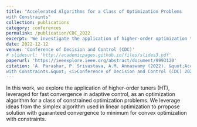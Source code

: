 ```yaml
---
title: "Accelerated Algorithms for a Class of Optimization Problems
with Constraints"
collection: publications
category: conferences
permalink: /publication/CDC_2022
excerpt: 'We investigate the application of higher-order optimization techniques for convex optimization with constraints'
date: 2022-12-12
venue: 'Conference of Decision and Control (CDC)'
# slidesurl: 'http://academicpages.github.io/files/slides3.pdf'
paperurl: 'https://ieeexplore.ieee.org/abstract/document/9993120'
citation: 'A. Parashar, P. Srivastava, A.M. Annaswamy (2022). &quot;Accelerated Algorithms for a Class of Optimization Problems
with Constraints.&quot; <i>Conference of Decision and Control (CDC) 2022</i>.'
---
```


In this work, we explore the application of higher-order tuners (HT), leveraged for fast convergence in adaptive control, as an optimization algorithm for a class of constrained optimization problems. We leverage ideas from the simplex algorithm used in linear optimization to prropose solution with guaranteed convergence to minimum for convex optimization with constraints.